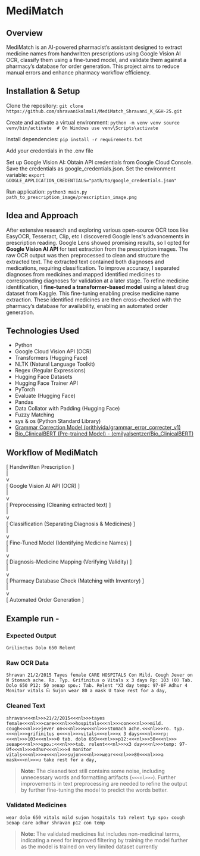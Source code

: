 # MediMatch

## Overview
MediMatch is an AI-powered pharmacist’s assistant designed to extract medicine names from handwritten prescriptions using Google Vision AI OCR, classify them using a fine-tuned model, and validate them against a pharmacy’s database for order generation. This project aims to reduce manual errors and enhance pharmacy workflow efficiency.


## Installation & Setup
Clone the repository:
   `git clone https://github.com/shravanikalmali/MediMatch_Shravani_K_GGH-25.git`

Create and activate a virtual environment:
`python -m venv venv
source venv/bin/activate  # On Windows use venv\Scripts\activate`

Install dependencies:
`pip install -r requirements.txt`

Add your credentials in the .env file

Set up Google Vision AI:
Obtain API credentials from Google Cloud Console.
Save the credentials as google_credentials.json.
Set the environment variable:
`export GOOGLE_APPLICATION_CREDENTIALS="path/to/google_credentials.json"`

Run application:
`python3 main.py path_to_prescription_image/prescription_image.png`


## Idea and Approach
After extensive research and exploring various open-source OCR toos like EasyOCR, Tesseract, Clip, etc I discovered Google lens's advancements in prescription reading. Google Lens showed promising results, so I opted for **Google Vision AI API** for text extraction from the prescription images. The raw OCR output was then preprocessed to clean and structure the extracted text. The extracted text contained both diagnoses and medications, requiring classification. To improve accuracy, I separated diagnoses from medicines and mapped identified medicines to corresponding diagnoses for validation at a later stage. To refine medicine identification, I **fine-tuned a transformer-based model** using a latest drug dataset from Kaggle. This fine-tuning enabling precise medicine name extraction. These identified medicines are then cross-checked with the pharmacy’s database for availability, enabling an automated order generation.

## Technologies Used
- Python
- Google Cloud Vision API (OCR)
- Transformers (Hugging Face)
- NLTK (Natural Language Toolkit)
- Regex (Regular Expressions)
- Hugging Face Datasets
- Hugging Face Trainer API
- PyTorch
- Evaluate (Hugging Face)
- Pandas
- Data Collator with Padding (Hugging Face)
- Fuzzy Matching
- sys & os (Python Standard Library)
- [Grammar Correction Model (prithivida/grammar_error_correcter_v1)](https://huggingface.co/prithivida/grammar_error_correcter_v1)
- [Bio_ClinicalBERT (Pre-trained Model) - (emilyalsentzer/Bio_ClinicalBERT)](https://huggingface.co/emilyalsentzer/Bio_ClinicalBERT)


## Workflow of MediMatch

[ Handwritten Prescription ]  
           |  
           v  
[ Google Vision AI API (OCR) ]  
           |  
           v  
[ Preprocessing (Cleaning extracted text) ]  
           |  
           v  
[ Classification (Separating Diagnosis & Medicines) ]  
           |  
           v  
[ Fine-Tuned Model (Identifying Medicine Names) ]  
           |  
           v  
[ Diagnosis-Medicine Mapping (Verifying Validity) ]  
           |  
           v  
[ Pharmacy Database Check (Matching with Inventory) ]  
           |  
           v  
[ Automated Order Generation ]  


## Example run -

### Expected Output

`Grilinctus
Dolo 650
Relent`

### Raw OCR Data

`Shravan
21/2/2015
Tayes female
CARE
HOSPITALS
Con
Mild. Cough
Jever on
W
Stomach ache.
Ro. Typ.
Grifinitus o
Vitals
x 3 days
Rp:
103
(0) Tab. Dolo 650
P12:
50
зевар
spo₂:
Tab. Relent
"X3 day
temp: 97-0F
Adhur
4 Monitor vitals
વિ
Sujon
wear
80
a mask
U take rest for a day,`

### Cleaned Text

`shravan<<<nl>>>21/2/2015<<<nl>>>tayes female<<<nl>>>care<<<nl>>>hospitals<<<nl>>>con<<<nl>>>mild. cough<<<nl>>>jever on<<<nl>>>w<<<nl>>>stomach ache.<<<nl>>>ro. typ.<<<nl>>>grifinitus o<<<nl>>>vitals<<<nl>>>x 3 days<<<nl>>>rp:<<<nl>>>103<<<nl>>>0 tab. dolo 650<<<nl>>>p12:<<<nl>>>50<<<nl>>> зевар<<<nl>>>spo₂:<<<nl>>>tab. relent<<<nl>>>x3 day<<<nl>>>temp: 97-0f<<<nl>>>adhur<<<nl>>>4 monitor vitals<<<nl>>>વ<<<nl>>>sujon<<<nl>>>wear<<<nl>>>80<<<nl>>>a mask<<<nl>>>u take rest for a day,`
> **Note:** The cleaned text still contains some noise, including unnecessary words and formatting artifacts (`<<<nl>>>`). Further improvements in text preprocessing are needed to refine the output by further fine-tuning the model to predict the words better.


### Validated Medicines
`wear
  dolo 650
  vitals
  mild
  sujon
  hospitals
  tab
  relent
  typ
  spo₂
  cough
  зевар
  care
  adhur
  shravan
  p12
  con
  temp`

> **Note:** The validated medicines list includes non-medicinal terms, indicating a need for improved filtering by training the model further as the model is trained on very limited dataset currently




